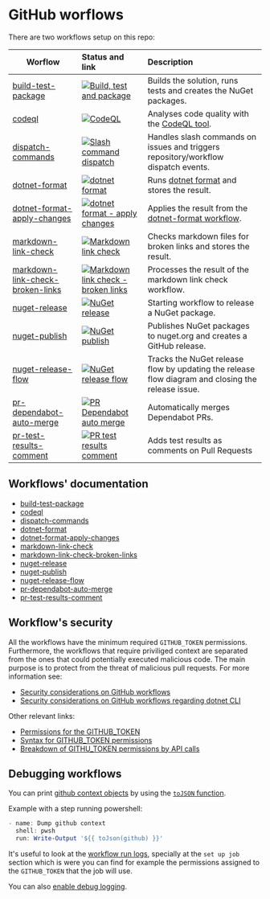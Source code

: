 # GitHub worflows

There are two workflows setup on this repo:

| Worflow                                                                                     | Status and link                                                                                                                                                                                                                                                             | Description                                                                                                                                          |
| ------------------------------------------------------------------------------------------- | :-------------------------------------------------------------------------------------------------------------------------------------------------------------------------------------------------------------------------------------------------------------------------- | :--------------------------------------------------------------------------------------------------------------------------------------------------- |
| [build-test-package](/.github/workflows/build-test-package.yml)                             | [![Build, test and package](https://github.com/edumserrano/dotnet-sdk-extensions/actions/workflows/build-test-package.yml/badge.svg)](https://github.com/edumserrano/dotnet-sdk-extensions/actions/workflows/build-test-package.yml)                                        | Builds the solution, runs tests and creates the NuGet packages.                                                                                      |
| [codeql](/.github/workflows/codeql.yml)                                                     | [![CodeQL](https://github.com/edumserrano/dotnet-sdk-extensions/actions/workflows/codeql.yml/badge.svg)](https://github.com/edumserrano/dotnet-sdk-extensions/actions/workflows/codeql.yml)                                                                                 | Analyses code quality with the [CodeQL tool](https://github.com/github/codeql).                                                                      |
| [dispatch-commands](/.github/workflows/dispatch-commands.yml)                               | [![Slash command dispatch](https://github.com/edumserrano/dotnet-sdk-extensions/actions/workflows/dispatch-commands.yml/badge.svg)](https://github.com/edumserrano/dotnet-sdk-extensions/actions/workflows/dispatch-commands.yml)                                           | Handles slash commands on issues and triggers repository/workflow dispatch events.                                                                   |
| [dotnet-format](/.github/workflows/dotnet-format.yml)                                       | [![dotnet format](https://github.com/edumserrano/dotnet-sdk-extensions/actions/workflows/dotnet-format.yml/badge.svg)](https://github.com/edumserrano/dotnet-sdk-extensions/actions/workflows/dotnet-format.yml)                                                            | Runs [dotnet format](https://github.com/dotnet/format) and stores the result.                                                                        |
| [dotnet-format-apply-changes](/.github/workflows/dotnet-format-apply-changes.yml)           | [![dotnet format - apply changes](https://github.com/edumserrano/dotnet-sdk-extensions/actions/workflows/dotnet-format-apply-changes.yml/badge.svg)](https://github.com/edumserrano/dotnet-sdk-extensions/actions/workflows/dotnet-format-apply-changes.yml)                | Applies the result from the [dotnet-format workflow](/.github/workflows/dotnet-format.yml).                                                          |
| [markdown-link-check](/.github/workflows/markdown-link-check.yml)                           | [![Markdown link check](https://github.com/edumserrano/dotnet-sdk-extensions/actions/workflows/markdown-link-check.yml/badge.svg)](https://github.com/edumserrano/dotnet-sdk-extensions/actions/workflows/markdown-link-check.yml)                                          | Checks markdown files for broken links and stores the result.                                                                                        |
| [markdown-link-check-broken-links](/.github/workflows/markdown-link-check-broken-links.yml) | [![Markdown link check - broken links](https://github.com/edumserrano/dotnet-sdk-extensions/actions/workflows/markdown-link-check-broken-links.yml/badge.svg)](https://github.com/edumserrano/dotnet-sdk-extensions/actions/workflows/markdown-link-check-broken-links.yml) | Processes the result of the markdown link check workflow.                                                                                            |
| [nuget-release](/.github/workflows/nuget-release.yml)                                       | [![NuGet release](https://github.com/edumserrano/dotnet-sdk-extensions/actions/workflows/nuget-release.yml/badge.svg)](https://github.com/edumserrano/dotnet-sdk-extensions/actions/workflows/nuget-release.yml)                                                            | Starting workflow to release a NuGet package.                                                                                                        |
| [nuget-publish](/.github/workflows/nuget-publish.yml)                                       | [![NuGet publish](https://github.com/edumserrano/dotnet-sdk-extensions/actions/workflows/nuget-publish.yml/badge.svg)](https://github.com/edumserrano/dotnet-sdk-extensions/actions/workflows/nuget-publish.yml)                                                            | Publishes NuGet packages to nuget.org and creates a GitHub release.                                                                                  |
| [nuget-release-flow](/.github/workflows/nuget-release-flow.yml)                             | [![NuGet release flow](https://github.com/edumserrano/dotnet-sdk-extensions/actions/workflows/nuget-release-flow.yml/badge.svg)](https://github.com/edumserrano/dotnet-sdk-extensions/actions/workflows/nuget-release-flow.yml)                                             | Tracks the NuGet release flow by updating the release flow diagram and closing the release issue.                                                    |
| [pr-dependabot-auto-merge](/.github/workflows/pr-dependabot-auto-merge.yml)                 | [![PR Dependabot auto merge](https://github.com/edumserrano/dotnet-sdk-extensions/actions/workflows/pr-dependabot-auto-merge.yml/badge.svg)](https://github.com/edumserrano/dotnet-sdk-extensions/actions/workflows/pr-dependabot-auto-merge.yml)                           | Automatically merges Dependabot PRs.                                                                                                                 |
| [pr-test-results-comment](/.github/workflows/pr-test-results-comment.yml)                   | [![PR test results comment](https://github.com/edumserrano/dotnet-sdk-extensions/actions/workflows/pr-test-results-comment.yml/badge.svg)](https://github.com/edumserrano/dotnet-sdk-extensions/actions/workflows/pr-test-results-comment.yml)                              | Adds test results as comments on Pull Requests                                                                                                       |

## Workflows' documentation

- [build-test-package](/docs/dev-notes/workflows/build-test-package-workflow.md)
- [codeql](/docs/dev-notes/workflows/codeql-workflow.md)
- [dispatch-commands](/docs/dev-notes/workflows/dispatch-commands-workflow.md)
- [dotnet-format](/docs/dev-notes/workflows/dotnet-format-workflow.md)
- [dotnet-format-apply-changes](/docs/dev-notes/workflows/dotnet-format-apply-changes-workflow.md)
- [markdown-link-check](/docs/dev-notes/workflows/markdown-link-check-workflow.md)
- [markdown-link-check-broken-links](/docs/dev-notes/workflows/markdown-link-check-broken-links-workflow.md)
- [nuget-release](/docs/dev-notes/workflows/nuget-release-workflow.md)
- [nuget-publish](/docs/dev-notes/workflows/nuget-publish-workflow.md)
- [nuget-release-flow](/docs/dev-notes/workflows/nuget-release-flow-workflow.md)
- [pr-dependabot-auto-merge](/docs/dev-notes/workflows/pr-dependabot-auto-merge-workflow.md)
- [pr-test-results-comment](/docs/dev-notes/workflows/pr-test-results-comment-workflow.md)

## Workflow's security

All the workflows have the minimum required `GITHUB_TOKEN` permissions. Furthermore, the workflows that require priviliged context are separated from the ones that could potentially executed malicious code. The main purpose is to protect from the threat of malicious pull requests. For more information see:

- [Security considerations on GitHub workflows](/docs/dev-notes/workflows/security-considerations.md)
- [Security considerations on GitHub workflows regarding dotnet CLI](/docs/dev-notes/workflows/security-considerations-and-dotnet.md)

Other relevant links:

- [Permissions for the GITHUB_TOKEN](https://docs.github.com/en/actions/security-guides/automatic-token-authentication#permissions-for-the-github_token)
- [Syntax for GITHUB_TOKEN permissions](https://docs.github.com/en/actions/learn-github-actions/workflow-syntax-for-github-actions#permissions)
- [Breakdown of GITHU_TOKEN permissions by API calls](https://docs.github.com/en/rest/reference/permissions-required-for-github-apps)

## Debugging workflows

You can print [github context objects](https://docs.github.com/en/actions/reference/context-and-expression-syntax-for-github-actions) by using the [`toJSON` function](https://docs.github.com/en/actions/reference/context-and-expression-syntax-for-github-actions#tojson).

Example with a step running powershell:

```powershell
- name: Dump github context
  shell: pwsh
  run: Write-Output '${{ toJson(github) }}'
```

It's useful to look at the [workflow run logs](https://docs.github.com/en/actions/managing-workflow-runs/using-workflow-run-logs), specially at the `set up job` section which is were you can find for example the permissions assigned to the `GITHUB_TOKEN` that the job will use.

You can also [enable debug logging](https://docs.github.com/en/actions/monitoring-and-troubleshooting-workflows/enabling-debug-logging).
